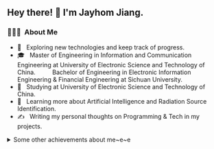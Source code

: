 <!--
### Hi there 

<!--
**Jayhom-Jiang/Jayhom-Jiang** is a ✨ _special_ ✨ repository because its `README.md` (this file) appears on your GitHub profile.

Here are some ideas to get you started:

- 🔭 I’m currently working on ...
- 🌱 I’m currently learning ...
- 👯 I’m looking to collaborate on ...
- 🤔 I’m looking for help with ...
- 💬 Ask me about ...
- 📫 How to reach me: ...
- 😄 Pronouns: ...
- ⚡ Fun fact: ...
-->


<h2> Hey there! 👋 I'm Jayhom Jiang. </h2>

<h3> 👨🏻‍💻 &nbsp;About Me </h3>

- 🤔 &nbsp; Exploring new technologies and keep track of progress.
- 🎓 &nbsp; Master of Engineering in Information and Communication Engineering at University of Electronic Science and Technology of China. 
     &nbsp; &nbsp; &nbsp; &nbsp; &nbsp;Bachelor of Engineering in Electronic Information Engineering & Financial Engineering at Sichuan University.
- 💼 &nbsp; Studying at University of Electronic Science and Technology of China.
- 🌱 &nbsp; Learning more about Artificial Intelligence and Radiation Source Identification.
- ✍️ &nbsp; Writing my personal thoughts on Programming & Tech in my projects.


<details>
  <summary>Some other achievements about me~e~e</summary>
  <br>
     
<h3> 🛠 &nbsp;Tech Stack</h3>

- 💻 &nbsp;
  ![Python](https://img.shields.io/badge/-Python-333333?style=flat&logo=python)
<!--   
  ![Java](https://img.shields.io/badge/-Java-333333?style=flat&logo=Java&logoColor=007396)
  ![C++](https://img.shields.io/badge/-C++-333333?style=flat&logo=C%2B%2B&logoColor=00599C)
  ![R (Statistics)](https://img.shields.io/badge/-R-333333?style=flat&logo=R&logoColor=276DC3)
-->
- 🌐 &nbsp;
  ![JavaScript](https://img.shields.io/badge/-JavaScript-333333?style=flat&logo=javascript)
<!--
  ![HTML5](https://img.shields.io/badge/-HTML5-333333?style=flat&logo=HTML5)
  ![CSS](https://img.shields.io/badge/-CSS-333333?style=flat&logo=CSS3&logoColor=1572B6)
  ![Bootstrap](https://img.shields.io/badge/-Bootstrap-333333?style=flat&logo=bootstrap&logoColor=563D7C)
  ![Node.js](https://img.shields.io/badge/-Node.js-333333?style=flat&logo=node.js)
  ![React](https://img.shields.io/badge/-React-333333?style=flat&logo=react)
-->
- 🛢 &nbsp;
  ![MySQL](https://img.shields.io/badge/-MySQL-333333?style=flat&logo=mysql)
<!--
  ![MongoDB](https://img.shields.io/badge/-MongoDB-333333?style=flat&logo=mongodb)
-->
- ⚙️ &nbsp;
  ![Git](https://img.shields.io/badge/-Git-333333?style=flat&logo=git)
  ![GitHub](https://img.shields.io/badge/-GitHub-333333?style=flat&logo=github)
<!--
  ![Markdown](https://img.shields.io/badge/-Markdown-333333?style=flat&logo=markdown)
-->
- 🔧 &nbsp;
  ![Visual Studio Code](https://img.shields.io/badge/-Visual%20Studio%20Code-333333?style=flat&logo=visual-studio-code&logoColor=007ACC)
<!--
  ![RStudio](https://img.shields.io/badge/-RStudio-333333?style=flat&logo=rstudio)
  ![Eclipse](https://img.shields.io/badge/-Eclipse-333333?style=flat&logo=eclipse-ide&logoColor=2C2255)
-->
- 🖥 &nbsp;
  ![Photoshop](https://img.shields.io/badge/-Photoshop-333333?style=flat&logo=adobe-photoshop)
  ![Premiere](https://img.shields.io/badge/-Premiere-333333?style=flat&logo=adobe-premiere-pro)
  ![Dreamweaver](https://img.shields.io/badge/-Dreamweaver-333333?style=flat&logo=adobe-Dreamweaver)
  ![Illustrator](https://img.shields.io/badge/-Illustrator-333333?style=flat&logo=adobe-illustrator)
  ![AfterEffects](https://img.shields.io/badge/-AfterEffects-333333?style=flat&logo=adobe-after-effects)

<br/>

<a href="https://github.com/AVS1508">
  <img height="180em" src="https://github-readme-stats.vercel.app/api?username=AVS1508&theme=buefy&show_icons=true" />
  <img height="180em" src="https://github-readme-stats.vercel.app/api/top-langs/?username=AVS1508&theme=buefy&layout=compact" />
</a>

<br/>

<h3> 🤝🏻 &nbsp;Connect with Me </h3>

<p align="center">
<a href="https://www.adityavsingh.com/"><img alt="Website" src="https://img.shields.io/badge/Website-www.adityavsingh.com-blue?style=flat-square&logo=google-chrome"></a>
<a href="https://www.linkedin.com/in/AVS1508/"><img alt="LinkedIn" src="https://img.shields.io/badge/LinkedIn-Aditya%20Vikram%20Singh-blue?style=flat-square&logo=linkedin"></a>
<a href="https://www.instagram.com/adityavs_/"><img alt="Instagram" src="https://img.shields.io/badge/Instagram-adityavs__-blue?style=flat-square&logo=instagram"></a>
<a href="mailto:avsingh@umass.edu"><img alt="Email" src="https://img.shields.io/badge/Email-avsingh@umass.edu-blue?style=flat-square&logo=gmail"></a>
</p>

⭐️ From [AVS1508](https://github.com/AVS1508)
